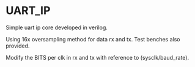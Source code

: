 # UART_IP
Simple uart ip core developed in verilog.

Using 16x oversampling method for data rx and tx. Test benches also provided.

Modify the BITS per clk in rx and tx with reference to (sysclk/baud_rate).

